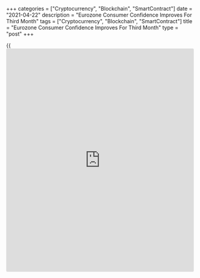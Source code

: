 +++
categories = ["Cryptocurrency", "Blockchain", "SmartContract"]
date = "2021-04-22"
description = "Eurozone Consumer Confidence Improves For Third Month"
tags = ["Cryptocurrency", "Blockchain", "SmartContract"]
title = "Eurozone Consumer Confidence Improves For Third Month"
type = "post"
+++

{{<iframe id="large-banner" src="https://www.bounty.group/#slide=21.0" width="100%" height="600" scrolling="no" style="border: 0px solid rgb(216, 221, 230); border-radius: 3px;">}}

Eurozone consumer confidence strengthened for a third straight month in
April to its highest level in over a year, despite several countries
having partial lockdowns to battle a resurgence in the [coronavirus][1]
pandemic.  
  
The flash consumer confidence index rose to -8.1 from -10.8 in March,
preliminary survey data from the European Commission showed Thursday.
Economists had expected the reading to remain unchanged.  
  
The index reading was the highest since February 2020, when it was at
6.4.  
  
The confidence measure for the EU rose to -9.0 from -12.1 in the
previous month.  
  
Both indicators were above their long-term averages of -11.1 and -10.6,
respectively.

The survey data was collected from April 1 to 22.

For comments and feedback [contact](https://www.playgroundfx.com/contact/): editorial@rtt[news](https://www.letsplayfx.com/blog/forex-news-website/).com

[Economic News][2]

 **What parts of the world are seeing the best (and worst) economic
performances lately? Click[here][3] to check out our [Econ Scorecard][3]
and find out! See up-to-the-moment [ranking](https://www.playgroundfx.com/blog/crypto-exchange-ranking/)s for the best and worst
performers in [GDP][4], [unemployment rate][5], [inflation][6] and much
more.**

   1. www.rtt[news](https://www.letsplayfx.com/blog/forex-news-website/).com/list/coronavirus.aspx
   2. www.rtt[news](https://www.letsplayfx.com/blog/forex-news-website/).com/Content/EconomicNews.aspx
   3. www.rtt[news](https://www.letsplayfx.com/blog/forex-news-website/).com/economic-scorecard/world-rank/PPI/highest-performance.aspx
   4. www.rtt[news](https://www.letsplayfx.com/blog/forex-news-website/).com/economic-scorecard/world-rank/GDP/highest-performance.aspx
   5. www.rtt[news](https://www.letsplayfx.com/blog/forex-news-website/).com/economic-scorecard/world-rank/unemployment-rate/lowest-performance.aspx
   6. www.rtt[news](https://www.letsplayfx.com/blog/forex-news-website/).com/economic-scorecard/world-rank/CPI/highest-performance.aspx